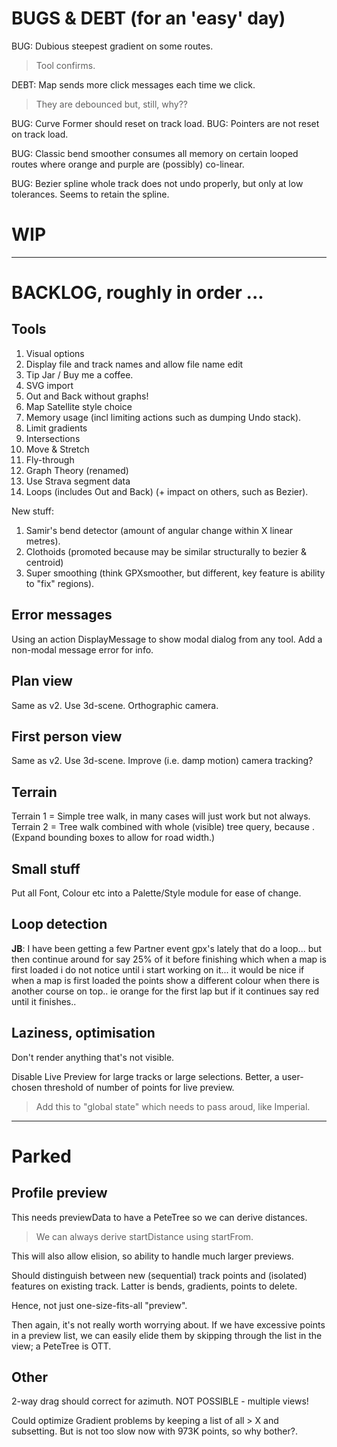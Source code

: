 
# BUGS & DEBT (for an 'easy' day)

BUG: Dubious steepest gradient on some routes. 
> Tool confirms.

DEBT: Map sends more click messages each time we click. 
> They are debounced but, still, why??

BUG: Curve Former should reset on track load.
BUG: Pointers are not reset on track load.

BUG: Classic bend smoother consumes all memory on certain looped routes where
     orange and purple are (possibly) co-linear.

BUG: Bezier spline whole track does not undo properly, 
     but only at low tolerances. Seems to retain the spline.

# WIP

---

# BACKLOG, roughly in order ...

## Tools

1. Visual options
2. Display file and track names and allow file name edit 
3. Tip Jar / Buy me a coffee.
4. SVG import
5. Out and Back without graphs!
6. Map Satellite style choice
7. Memory usage (incl limiting actions such as dumping Undo stack).
8. Limit gradients
9. Intersections
10. Move & Stretch
11. Fly-through
12. Graph Theory (renamed)
13. Use Strava segment data
14. Loops (includes Out and Back) (+ impact on others, such as Bezier).

New stuff:
1. Samir's bend detector (amount of angular change within X linear metres).
2. Clothoids (promoted because may be similar structurally to bezier & centroid)
3. Super smoothing  (think GPXsmoother, but different, key feature is ability to "fix" regions).

## Error messages

Using an action DisplayMessage to show modal dialog from any tool. 
Add a non-modal message error for info.

## Plan view

Same as v2. Use 3d-scene. Orthographic camera.

## First person view

Same as v2. Use 3d-scene. Improve (i.e. damp motion) camera tracking?

## Terrain

Terrain 1 = Simple tree walk, in many cases will just work but not always.
Terrain 2 = Tree walk combined with whole (visible) tree query, because <track loops>.
(Expand bounding boxes to allow for road width.)

## Small stuff

Put all Font, Colour etc into a Palette/Style module for ease of change.

## Loop detection

**JB**: I have been getting a few Partner event gpx's lately that do a loop... but then continue around for say 25% of it before finishing which when a map is first loaded i do not notice until i start working on it... it would be nice if when a map is first loaded the points show a different colour when there is another course on top.. ie orange for the first lap but if it continues say red until it finishes..

## Laziness, optimisation

Don't render anything that's not visible.

Disable Live Preview for large tracks or large selections.
Better, a user-chosen threshold of number of points for live preview.
> Add this to "global state" which needs to pass aroud, like Imperial.

---

# Parked

## Profile preview

This needs previewData to have a PeteTree so we can derive distances.
> We can always derive startDistance using startFrom.

This will also allow elision, so ability to handle much larger previews.

Should distinguish between new (sequential) track points and (isolated) features
on existing track. Latter is bends, gradients, points to delete.

Hence, not just one-size-fits-all "preview".

Then again, it's not really worth worrying about. If we have excessive points
in a preview list, we can easily elide them by skipping through the list in the
view; a PeteTree is OTT.

## Other 

2-way drag should correct for azimuth. NOT POSSIBLE - multiple views!

Could optimize Gradient problems by keeping a list of all > X and subsetting.
But is not too slow now with 973K points, so why bother?.